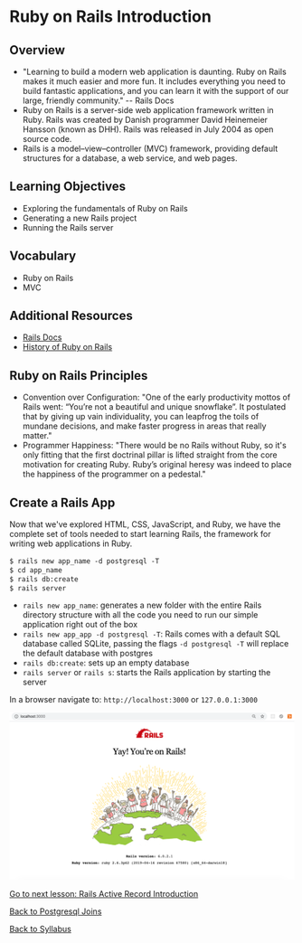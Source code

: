 # Ruby on Rails Introduction

## Overview
- "Learning to build a modern web application is daunting. Ruby on Rails makes it much easier and more fun. It includes everything you need to build fantastic applications, and you can learn it with the support of our large, friendly community." -- Rails Docs
- Ruby on Rails is a server-side web application framework written in Ruby. Rails was created by Danish programmer David Heinemeier Hansson (known as DHH). Rails was released in July 2004 as open source code.
- Rails is a model–view–controller (MVC) framework, providing default structures for a database, a web service, and web pages.

## Learning Objectives
- Exploring the fundamentals of Ruby on Rails
- Generating a new Rails project
- Running the Rails server

## Vocabulary
- Ruby on Rails
- MVC

## Additional Resources
- <a href="https://rubyonrails.org/" target="blank">Rails Docs</a>
- <a href="https://medium.com/@instaacarma/the-history-of-ruby-on-rails-986ead4e0e0a" target="blank">History of Ruby on Rails</a>

## Ruby on Rails Principles
- Convention over Configuration: "One of the early productivity mottos of Rails went: “You’re not a beautiful and unique snowflake”. It postulated that by giving up vain individuality, you can leapfrog the toils of mundane decisions, and make faster progress in areas that really matter."
- Programmer Happiness: "There would be no Rails without Ruby, so it's only fitting that the first doctrinal pillar is lifted straight from the core motivation for creating Ruby. Ruby’s original heresy was indeed to place the happiness of the programmer on a pedestal."

## Create a Rails App
Now that we've explored HTML, CSS, JavaScript, and Ruby, we have the complete set of tools needed to start learning Rails, the framework for writing web applications in Ruby.

```
$ rails new app_name -d postgresql -T
$ cd app_name
$ rails db:create
$ rails server
```

- `rails new app_name`: generates a new folder with the entire Rails directory structure with all the code you need to run our simple application right out of the box
- `rails new app_app -d postgresql -T`: Rails comes with a default SQL database called SQLite, passing the flags `-d postgresql -T` will replace the default database with postgres
- `rails db:create`: sets up an empty database
- `rails server` or `rails s`: starts the Rails application by starting the server

In a browser navigate to:
`http://localhost:3000`
or
`127.0.0.1:3000`

![Rails Boilerplate](./assets/yay-youre-on-rails.png)


[Go to next lesson: Rails Active Record Introduction](./active_record_intro.md)

[Back to Postgresql Joins](../sql/08_rails_sql_joins.md)

[Back to Syllabus](../README.md)
